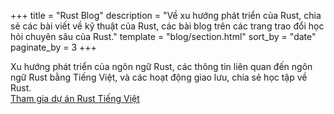 +++
title = "Rust Blog"
description = "Về xu hướng phát triển của Rust, chia sẻ các bài viết về kỹ thuật của Rust, các bài blog trên các trang trao đổi học hỏi chuyên sâu của Rust."
template = "blog/section.html"
sort_by = "date"
paginate_by = 3
+++

Xu hướng phát triển của ngôn ngữ Rust, các thông tin liên quan đến ngôn ngữ Rust bằng Tiếng Việt, và các hoạt động giao lưu, chia sẻ học tập về Rust.<br> <a href="https://github.com/ByteBuffer2022/rust-book-vn">Tham gia dự án Rust Tiếng Việt </a>
